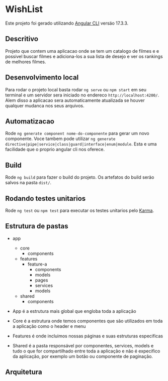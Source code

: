 # WishList

Este projeto foi gerado utilizando [Angular CLI](https://github.com/angular/angular-cli) versäo 17.3.3.

## Descritivo

Projeto que contem uma aplicacao onde se tem um catalogo de filmes e e possivel buscar filmes e adiciona-los a sua lista de desejo e ver os rankings de melhores filmes.

## Desenvolvimento local

Para rodar o projeto local basta rodar `ng serve` ou `npm start` em seu terminal e um servidor sera iniciado no endereco `http://localhost:4200/`. Alem disso a aplicacao sera automaticamente atualizada se houver qualquer mudanca nos seus arquivos.

## Automatizacao

Rode `ng generate component nome-do-componente` para gerar um novo componente. Voce tambem pode utilizar `ng generate directive|pipe|service|class|guard|interface|enum|module`. Esta e uma facilidade que o proprio angular cli nos oferece.

## Build

Rode `ng build` para fazer o build do projeto. Os artefatos do build seräo salvos na pasta `dist/`.

## Rodando testes unitarios

Rode `ng test` ou `npm test` para executar os testes unitarios pelo [Karma](https://karma-runner.github.io).

## Estrutura de pastas

- app
    - core
        - components
    - features
        - feature-a
            - components
            - models
            - pages
            - services
            - models
    - shared
        - components

- App é a estrutura mais global que engloba toda a aplicação
- Core é a estrutura onde temos componentes que são utilizados em toda a aplicação como o header e menu
- Features é onde incluimos nossas páginas e suas estruturas especificas
- Shared é a pasta responsável por componentes, services, models e tudo o que for compartilhado entre toda a aplicação e não é expecifico da aplicação, por exemplo um botão ou componente de paginação.

## Arquitetura

